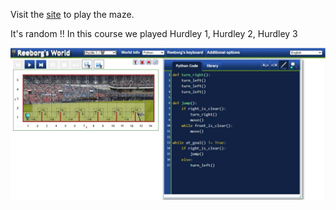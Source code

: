 Visit the [site](https://reeborg.ca/reeborg.html?lang=en&mode=python&menu=worlds%2Fmenus%2Freeborg_intro_en.json&name=Maze&url=worlds%2Ftutorial_en%2Fmaze1.json) to play the maze. 

It's random !! In this course we played Hurdley 1, Hurdley 2, Hurdley 3

<img src="maze.png" alt="maze">